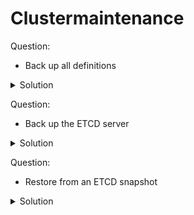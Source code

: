 # Clustermaintenance

Question:
- Back up all definitions
<details><summary>Solution</summary>
<p>
```bash
kubectl get all -A -o yaml > all.yaml
```
</p>
</details>

Question:
- Back up the ETCD server
<details><summary>Solution</summary>
<p>
```bash
ETCDCTL_API=3 etcdtl snapshot save snapshot.db
```
</p>
</details>

Question:
- Restore from an ETCD snapshot
<details><summary>Solution</summary>
<p>
```bash
ETCDCTL_API=3 etcdtl snapshot restore snapshot.db --data-dir /var/lib/etcd-from-backup
```

Don't forget to specify:
```bash
--endpoints=
--cacert=
--cert=
```


Then configure ETCD to use the new data directory

</p>
</details>